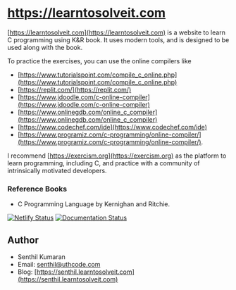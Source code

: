 # https://learntosolveit.com

[https://learntosolveit.com](https://learntosolveit.com) is a website to learn C programming using K&R book. It uses modern tools, and is designed to be used along with the book.

To practice the exercises, you can use the online compilers like

* [https://www.tutorialspoint.com/compile_c_online.php](https://www.tutorialspoint.com/compile_c_online.php)
* [https://replit.com/](https://replit.com/)
* [https://www.jdoodle.com/c-online-compiler](https://www.jdoodle.com/c-online-compiler)
* [https://www.onlinegdb.com/online_c_compiler](https://www.onlinegdb.com/online_c_compiler)
* [https://www.codechef.com/ide](https://www.codechef.com/ide)
* [https://www.programiz.com/c-programming/online-compiler/](https://www.programiz.com/c-programming/online-compiler/).

I recommend [https://exercism.org](https://exercism.org) as the platform to
learn programming, including C, and practice with a community of intrinsically
motivated developers.

### Reference Books

* C Programming Language by Kernighan and Ritchie.


[![Netlify Status](https://api.netlify.com/api/v1/badges/27a766e4-762c-420f-92e2-f35441c79f63/deploy-status)](https://app.netlify.com/sites/learntosolveit/deploys)
[![Documentation Status](https://readthedocs.org/projects/learntosolveit/badge/?version=latest)](http://www.learntosolveit.com/?badge=latest)


## Author

* Senthil Kumaran
* Email: [senthil@uthcode.com](mailto:senthil@uthcode.com)
* Blog: [https://senthil.learntosolveit.com](https://senthil.learntosolveit.com)
